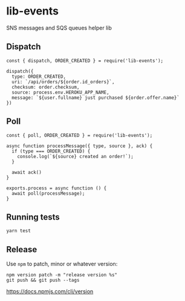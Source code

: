 # lib-events

SNS messages and SQS queues helper lib

## Dispatch

```
const { dispatch, ORDER_CREATED } = require('lib-events');

dispatch({
  type: ORDER_CREATED,
  uri: `/api/orders/${order.id_orders}`,
  checksum: order.checksum,
  source: process.env.HEROKU_APP_NAME,
  message: `${user.fullname} just purchased ${order.offer.name}`
})
```

## Poll

```
const { poll, ORDER_CREATED } = require('lib-events');

async function processMessage({ type, source }, ack) {
  if (type === ORDER_CREATED) {
    console.log(`${source} created an order!`);
  }

  await ack()
}

exports.process = async function () {
  await poll(processMessage);
}
```

## Running tests

```
yarn test
```

## Release

Use `npm` to patch, minor or whatever version:

```
npm version patch -m "release version %s"
git push && git push --tags
```

https://docs.npmjs.com/cli/version
